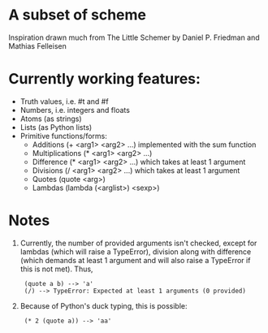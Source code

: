 # A subset of scheme #
Inspiration drawn much from The Little Schemer by Daniel P. Friedman and Mathias Felleisen

# Currently working features: #
+ Truth values, i.e. #t and #f
+ Numbers, i.e. integers and floats
+ Atoms (as strings)
+ Lists (as Python lists)
+ Primitive functions/forms:
    + Additions (+ &lt;arg1&gt; &lt;arg2&gt; ...) implemented with the sum function
    + Multiplications (\* &lt;arg1&gt; &lt;arg2&gt; ...)
    + Difference (\* &lt;arg1&gt; &lt;arg2&gt; ...) which takes at least 1 argument
    + Divisions (/ &lt;arg1&gt; &lt;arg2&gt; ...) which takes at least 1 argument
    + Quotes (quote &lt;arg&gt;)
    + Lambdas (lambda (&lt;arglist&gt;) &lt;sexp&gt;)

# Notes #
1. Currently, the number of provided arguments isn't checked, except for lambdas (which will raise a TypeError), division along with difference (which demands at least 1 argument and will also raise a TypeError if this is not met). Thus,  

        (quote a b) --> 'a'
        (/) --> TypeError: Expected at least 1 arguments (0 provided)
2. Because of Python's duck typing, this is possible:  

        (* 2 (quote a)) --> 'aa'

